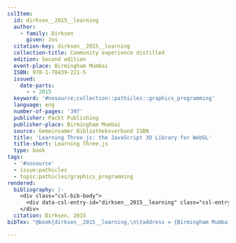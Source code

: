 ```yaml
---
cslItem:
  id: dirksen__2015__learning
  author:
    - family: Dirksen
      given: Jos
  citation-key: dirksen__2015__learning
  collection-title: Community experience distilled
  edition: Second edition
  event-place: Birmingham Mumbai
  ISBN: 978-1-78439-221-5
  issued:
    date-parts:
      - - 2015
  keyword: '#nosource;collection::pathicles::graphics_programming'
  language: eng
  number-of-pages: '397'
  publisher: Packt Publishing
  publisher-place: Birmingham Mumbai
  source: Gemeinsamer Bibliotheksverbund ISBN
  title: 'Learning Three.js: the JavaScript 3D Library for WebGL'
  title-short: Learning Three.js
  type: book
tags:
  - '#nosource'
  - issue:pathicles
  - topic:pathicles/graphics_programming
rendered:
  bibliography: |-
    <div class="csl-bib-body">
      <div data-csl-entry-id="dirksen__2015__learning" class="csl-entry">Dirksen, J. 2015 <i>Learning Three.js: the JavaScript 3D Library for WebGL</i>. Second edition. Birmingham Mumbai: Packt Publishing (Community experience distilled).</div>
    </div>
  citation: Dirksen, 2015
bibTex: "@book{dirksen__2015__learning,\n\taddress = {Birmingham Mumbai},\n\tauthor = {Dirksen, Jos},\n\tseries = {Community experience distilled},\n\tedition = {Second edition},\n\tyear = {2015},\n\tpublisher = {Packt Publishing},\n\ttitle = {Learning {Three}.js: the {JavaScript} 3D {Library} for {WebGL}},\n}\n\n"

---
```

